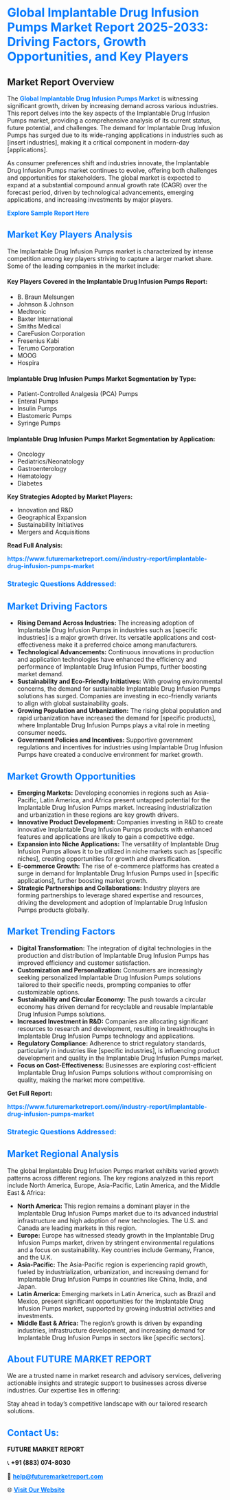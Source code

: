 <h1 style="color: #007BFF;">Global Implantable Drug Infusion Pumps Market Report 2025-2033: Driving Factors, Growth Opportunities, and Key Players</h1>

<section id="overview">
<h2>Market Report Overview</h2>
<p>The <a href="https://www.futuremarketreport.com//industry-report/implantable-drug-infusion-pumps-market" style="color: #007BFF; text-decoration: none;"><strong>Global Implantable Drug Infusion Pumps Market</strong></a> is witnessing significant growth, driven by increasing demand across various industries. This report delves into the key aspects of the Implantable Drug Infusion Pumps market, providing a comprehensive analysis of its current status, future potential, and challenges. The demand for Implantable Drug Infusion Pumps has surged due to its wide-ranging applications in industries such as [insert industries], making it a critical component in modern-day [applications].</p>
<p>As consumer preferences shift and industries innovate, the Implantable Drug Infusion Pumps market continues to evolve, offering both challenges and opportunities for stakeholders. The global market is expected to expand at a substantial compound annual growth rate (CAGR) over the forecast period, driven by technological advancements, emerging applications, and increasing investments by major players.</p>
</section>

<section id="overview">
<p><a href="https://www.futuremarketreport.com//request-sample/reportId=83055" style="color: #007BFF; text-decoration: none;"><strong>Explore Sample Report Here</strong></a></p>
</section>

<section id="key-players">
<h2 style="color: #007BFF;">Market Key Players Analysis</h2>
<p>The Implantable Drug Infusion Pumps market is characterized by intense competition among key players striving to capture a larger market share. Some of the leading companies in the market include:</p>
<h4>Key Players Covered in the Implantable Drug Infusion Pumps Report:</h4>
<ul><li>B. Braun Melsungen</li><li>Johnson &amp; Johnson</li><li>Medtronic</li><li>Baxter International</li><li>Smiths Medical</li><li>CareFusion Corporation</li><li>Fresenius Kabi</li><li>Terumo Corporation</li><li>MOOG</li><li>Hospira</li></ul>
<h4>Implantable Drug Infusion Pumps Market Segmentation by Type:</h4>
<ul><li>Patient-Controlled Analgesia (PCA) Pumps</li><li>Enteral Pumps</li><li>Insulin Pumps</li><li>Elastomeric Pumps</li><li>Syringe Pumps</li></ul>

<h4>Implantable Drug Infusion Pumps Market Segmentation by Application:</h4>
<ul><li>Oncology</li><li>Pediatrics/Neonatology</li><li>Gastroenterology</li><li>Hematology</li><li>Diabetes</li></ul>
<p><strong>Key Strategies Adopted by Market Players:</strong></p>
<ul>
<li>Innovation and R&D</li>
<li>Geographical Expansion</li>
<li>Sustainability Initiatives</li>
<li>Mergers and Acquisitions</li>
</ul>
</section>

<section>
<p><strong>Read Full Analysis: </strong></p><a href="https://www.futuremarketreport.com//industry-report/implantable-drug-infusion-pumps-market" style="color: #007BFF; text-decoration: none;"><strong>https://www.futuremarketreport.com//industry-report/implantable-drug-infusion-pumps-market</strong></a>
<h3 style="color: #007BFF;">Strategic Questions Addressed:</h3>
</section>

<section id="driving-factors">
<h2 style="color: #007BFF;">Market Driving Factors</h2>
<ul>
<li><strong>Rising Demand Across Industries:</strong> The increasing adoption of Implantable Drug Infusion Pumps in industries such as [specific industries] is a major growth driver. Its versatile applications and cost-effectiveness make it a preferred choice among manufacturers.</li>
<li><strong>Technological Advancements:</strong> Continuous innovations in production and application technologies have enhanced the efficiency and performance of Implantable Drug Infusion Pumps, further boosting market demand.</li>
<li><strong>Sustainability and Eco-Friendly Initiatives:</strong> With growing environmental concerns, the demand for sustainable Implantable Drug Infusion Pumps solutions has surged. Companies are investing in eco-friendly variants to align with global sustainability goals.</li>
<li><strong>Growing Population and Urbanization:</strong> The rising global population and rapid urbanization have increased the demand for [specific products], where Implantable Drug Infusion Pumps plays a vital role in meeting consumer needs.</li>
<li><strong>Government Policies and Incentives:</strong> Supportive government regulations and incentives for industries using Implantable Drug Infusion Pumps have created a conducive environment for market growth.</li>
</ul>
</section>

<section id="growth-opportunities">
<h2 style="color: #007BFF;">Market Growth Opportunities</h2>
<ul>
<li><strong>Emerging Markets:</strong> Developing economies in regions such as Asia-Pacific, Latin America, and Africa present untapped potential for the Implantable Drug Infusion Pumps market. Increasing industrialization and urbanization in these regions are key growth drivers.</li>
<li><strong>Innovative Product Development:</strong> Companies investing in R&D to create innovative Implantable Drug Infusion Pumps products with enhanced features and applications are likely to gain a competitive edge.</li>
<li><strong>Expansion into Niche Applications:</strong> The versatility of Implantable Drug Infusion Pumps allows it to be utilized in niche markets such as [specific niches], creating opportunities for growth and diversification.</li>
<li><strong>E-commerce Growth:</strong> The rise of e-commerce platforms has created a surge in demand for Implantable Drug Infusion Pumps used in [specific applications], further boosting market growth.</li>
<li><strong>Strategic Partnerships and Collaborations:</strong> Industry players are forming partnerships to leverage shared expertise and resources, driving the development and adoption of Implantable Drug Infusion Pumps products globally.</li>
</ul>
</section>

<section id="trending-factors">
<h2 style="color: #007BFF;">Market Trending Factors</h2>
<ul>
<li><strong>Digital Transformation:</strong> The integration of digital technologies in the production and distribution of Implantable Drug Infusion Pumps has improved efficiency and customer satisfaction.</li>
<li><strong>Customization and Personalization:</strong> Consumers are increasingly seeking personalized Implantable Drug Infusion Pumps solutions tailored to their specific needs, prompting companies to offer customizable options.</li>
<li><strong>Sustainability and Circular Economy:</strong> The push towards a circular economy has driven demand for recyclable and reusable Implantable Drug Infusion Pumps solutions.</li>
<li><strong>Increased Investment in R&D:</strong> Companies are allocating significant resources to research and development, resulting in breakthroughs in Implantable Drug Infusion Pumps technology and applications.</li>
<li><strong>Regulatory Compliance:</strong> Adherence to strict regulatory standards, particularly in industries like [specific industries], is influencing product development and quality in the Implantable Drug Infusion Pumps market.</li>
<li><strong>Focus on Cost-Effectiveness:</strong> Businesses are exploring cost-efficient Implantable Drug Infusion Pumps solutions without compromising on quality, making the market more competitive.</li>
</ul>
</section>

<section>
<p><strong>Get Full Report: </strong></p><a href="https://www.futuremarketreport.com//industry-report/implantable-drug-infusion-pumps-market" style="color: #007BFF; text-decoration: none;"><strong>https://www.futuremarketreport.com//industry-report/implantable-drug-infusion-pumps-market</strong></a>
<h3 style="color: #007BFF;">Strategic Questions Addressed:</h3>
</section>


<section id="regional-analysis">
<h2 style="color: #007BFF;">Market Regional Analysis</h2>
<p>The global Implantable Drug Infusion Pumps market exhibits varied growth patterns across different regions. The key regions analyzed in this report include North America, Europe, Asia-Pacific, Latin America, and the Middle East & Africa:</p>
<ul>
<li><strong>North America:</strong> This region remains a dominant player in the Implantable Drug Infusion Pumps market due to its advanced industrial infrastructure and high adoption of new technologies. The U.S. and Canada are leading markets in this region.</li>
<li><strong>Europe:</strong> Europe has witnessed steady growth in the Implantable Drug Infusion Pumps market, driven by stringent environmental regulations and a focus on sustainability. Key countries include Germany, France, and the U.K.</li>
<li><strong>Asia-Pacific:</strong> The Asia-Pacific region is experiencing rapid growth, fueled by industrialization, urbanization, and increasing demand for Implantable Drug Infusion Pumps in countries like China, India, and Japan.</li>
<li><strong>Latin America:</strong> Emerging markets in Latin America, such as Brazil and Mexico, present significant opportunities for the Implantable Drug Infusion Pumps market, supported by growing industrial activities and investments.</li>
<li><strong>Middle East & Africa:</strong> The region’s growth is driven by expanding industries, infrastructure development, and increasing demand for Implantable Drug Infusion Pumps in sectors like [specific sectors].</li>
</ul>
</section>

<footer>
<h2 style="color: #007BFF;">About FUTURE MARKET REPORT</h2>
<p>We are a trusted name in market research and advisory services, delivering actionable insights and strategic support to businesses across diverse industries. Our expertise lies in offering:</p>

<p>Stay ahead in today’s competitive landscape with our tailored research solutions.</p>

<h2 style="color: #007BFF;">Contact Us:</h2>
<p><strong>FUTURE MARKET REPORT</strong></p>
<p>📞 <strong>+91 (883) 074-8030</strong></p>
<p>📧 <strong><a href="mailto:help@futuremarketreport.com" style="color: #007BFF;">help@futuremarketreport.com</a></strong></p>
<p>🌐 <strong><a href="https://www.futuremarketreport.com/" style="color: #007BFF;">Visit Our Website</a></strong></p>
</footer>